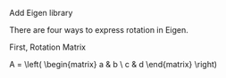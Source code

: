 Add Eigen library

There are four ways to express rotation in Eigen.

First, Rotation Matrix

A = \left(
\begin{matrix} 
a & b \\ 
c & d 
\end{matrix} 
\right)

